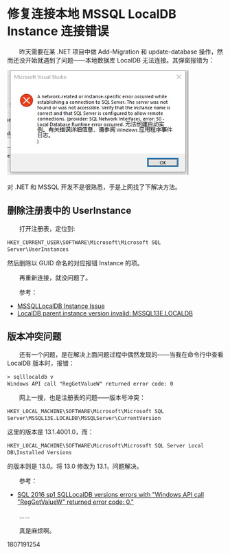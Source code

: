 # 修复连接本地 MSSQL LocalDB Instance 连接错误

　　昨天需要在某 .NET 项目中做 Add-Migration 和 update-database 操作，然而还没开始就遇到了问题——本地数据库 LocalDB 无法连接。其弹窗报错为：

![Instance error](/assets/images/blog/mssqllocaldb-instance-error.png)

对 .NET 和 MSSQL 开发不是很熟悉，于是上网找了下解决方法。

## 删除注册表中的 UserInstance

　　打开注册表，定位到:

```shell
HKEY_CURRENT_USER\SOFTWARE\Microsoft\Microsoft SQL Server\UserInstances
```

然后删除以 GUID 命名的对应报错 Instance 的项。

　　再重新连接，就没问题了。

　　参考：

- [MSSQLLocalDB Instance Issue](https://social.msdn.microsoft.com/Forums/windowsapps/en-US/aabaa5b7-05c8-4c0b-a559-bacbef0a41f4/mssqllocaldb-instance-issue?forum=sqlexpress)
- [LocalDB parent instance version invalid: MSSQL13E.LOCALDB](https://stackoverflow.com/questions/40022742/localdb-parent-instance-version-invalid-mssql13e-localdb)

## 版本冲突问题

　　还有一个问题，是在解决上面问题过程中偶然发现的——当我在命令行中查看 LocalDB 版本时，报错：

```shell
> sqlllocaldb v
Windows API call "RegGetValueW" returned error code: 0
```

　　网上一搜，也是注册表的问题——版本号冲突：

```shell
HKEY_LOCAL_MACHINE\SOFTWARE\Microsoft\Microsoft SQL Server\MSSQL13E.LOCALDB\MSSQLServer\CurrentVersion
```

这里的版本是 13.1.4001.0，而：

```shell
HKEY_LOCAL_MACHINE\SOFTWARE\Microsoft\Microsoft SQL Server Local DB\Installed Versions
```

的版本则是 13.0。将 13.0 修改为 13.1，问题解决。

　　参考：

- [SQL 2016 sp1 SQLLocalDB versions errors with "Windows API call "RegGetValueW" returned error code: 0."](https://social.msdn.microsoft.com/Forums/sqlserver/en-US/1257bf26-6ab0-416d-bf26-34f128f42248/sql-2016-sp1-sqllocaldb-versions-errors-with-quotwindows-api-call-quotreggetvaluewquot?forum=sqlexpress)

　　……

　　真是麻烦啊。

1807191254
